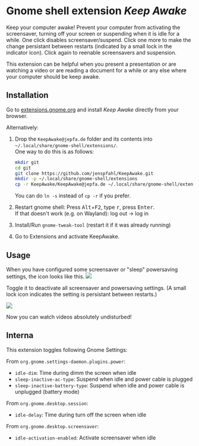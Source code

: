 # Gnome shell extension *Keep Awake* #

Keep your computer awake! Prevent your computer from activating the screensaver, turning off your screen or suspending when it is idle for a while. One click disables screensaver/suspend. Click one more to make the change persistant between restarts (indicated by a small lock in the indicator icon). Click again to reenable screensavers and suspension.

This extension can be helpful when you present a presentation or are watching a video or are reading a document for a while or any else where your computer should be keep awake.

## Installation ##

Go to [extensions.gnome.org](https://extensions.gnome.org/extension/1097/keep-awake/) and install *Keep Awake* directly from your browser.

Alternatively:

1. Drop the `KeepAwake@jepfa.de` folder and its contents into `~/.local/share/gnome-shell/extensions/`.  
	One way to do this is as follows:
	
	
	```bash
	mkdir git
	cd git
	git clone https://github.com/jenspfahl/KeepAwake.git
	mkdir -p ~/.local/share/gnome-shell/extensions
	cp -r KeepAwake/KeepAwake@jepfa.de ~/.local/share/gnome-shell/extensions/
	```
	You can do `ln -s` instead of `cp -r` if you prefer.
	
2. Restart gnome shell: Press <kbd>Alt</kbd>+<kbd>F2</kbd>, type <kbd>r</kbd>, press <kbd>Enter</kbd>.  
   If that doesn't work (e.g. on Wayland): log out -> log in
   
3. Install/Run `gnome-tweak-tool` (restart it if it was already running)
4. Go to Extensions and activate KeepAwake.

## Usage ##

When you have configured some screensaver or "sleep" powersaving settings, the icon looks like this. 
![](pic1.png)

Toggle it to deactivate all screensaver and powersaving settings. (A small lock icon indicates the setting is persistant between restarts.)

![](pic2.png)

Now you can watch videos absolutely undisturbed!

## Interna ##
 
This extension toggles following Gnome Settings:
 
 
From `org.gnome.settings-daemon.plugins.power`:
 
* `idle-dim`: Time during dimm the screen when idle
* `sleep-inactive-ac-type`: Suspend when idle and power cable is plugged
* `sleep-inactive-battery-type`: Suspend when idle and power cable is unplugged (battery mode)
 
 
From `org.gnome.desktop.session`:
 
* `idle-delay`: Time during turn off the screen when idle
 
From `org.gnome.desktop.screensaver`:
 
* `idle-activation-enabled`: Activate screensaver when idle



